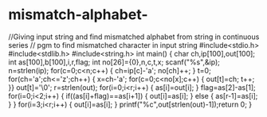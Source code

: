# mismatch-alphabet-
//Giving input string and find mismatched alphabet from string in continuous series
// pgm to find mismatched character in input string 
#include<stdio.h>
#include<stdlib.h>
#include<string.h>
int main()
{
char ch,ip[100],out[100];
int as[100],b[100],i,r,flag;
int no[26]={0},n,c,t,x;
scanf("%s",&ip);
n=strlen(ip);
for(c=0;c<n;c++)
{
ch=ip[c]-'a';
no[ch]++;
}
t=0;
for(ch='a';ch<='z';ch++)
{
x=ch-'a';
for(c=0;c<no[x];c++)
{
out[t]=ch;
t++;
}}
out[t]='\0';
r=strlen(out);
for(i=0;i<r;i++)
{
as[i]=out[i];
}
flag=as[2]-as[1];
for(i=0;i<2;i++)
{
if((as[i]+flag)==as[i+1])
{
out[i]=as[i];
}
else
{
as[r-1]=as[i];
}
}
for(i=3;i<r;i++)
{
out[i]=as[i];
}
printf("%c",out[strlen(out)-1]);return 0;
}
